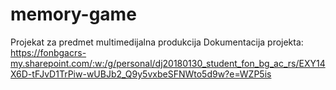 # memory-game
Projekat za predmet multimedijalna produkcija
Dokumentacija projekta: https://fonbgacrs-my.sharepoint.com/:w:/g/personal/dj20180130_student_fon_bg_ac_rs/EXY14X6D-tFJvD1TrPiw-wUBJb2_Q9y5vxbeSFNWto5d9w?e=WZP5is
